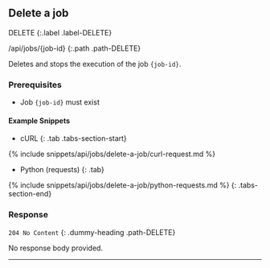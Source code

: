## Delete a job

DELETE
{:.label .label-DELETE}

/api/jobs/{job-id}
{:.path .path-DELETE}

Deletes and stops the execution of the job `{job-id}`.

### Prerequisites
- Job `{job-id}` must exist

#### Example Snippets
- cURL
{: .tab .tabs-section-start}

{% include snippets/api/jobs/delete-a-job/curl-request.md %}

- Python (requests)
{: .tab}

{% include snippets/api/jobs/delete-a-job/python-requests.md %}
{: .tabs-section-end}

### Response
`204 No Content`
{: .dummy-heading .path-DELETE}

No response body provided.

---
